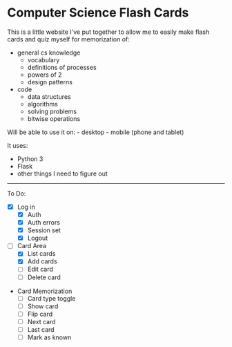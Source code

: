 # Computer Science Flash Cards

This is a little website I've put together to allow me to easily make flash cards and quiz myself for memorization of:

- general cs knowledge
    - vocabulary
    - definitions of processes
    - powers of 2
    - design patterns
- code
    - data structures
    - algorithms
    - solving problems
    - bitwise operations

Will be able to use it on:
    - desktop
    - mobile (phone and tablet)

It uses:
- Python 3
- Flask
- other things I need to figure out

---

To Do:

- [x] Log in
    - [x] Auth
    - [x] Auth errors
    - [x] Session set
    - [x] Logout
- [ ] Card Area
    - [x] List cards
    - [x] Add cards
    - [ ] Edit card
    - [ ] Delete card
- Card Memorization
    - [ ] Card type toggle
    - [ ] Show card
    - [ ] Flip card
    - [ ] Next card
    - [ ] Last card
    - [ ] Mark as known
